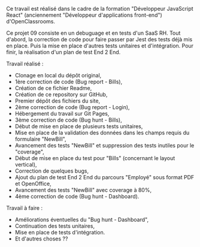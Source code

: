 Ce travail est réalisé dans le cadre de la formation "Développeur JavaScript React" (anciennement "Développeur d'applications front-end") d'OpenClassrooms.

Ce projet 09 consiste en un debuguage et en tests d'un SaaS RH. Tout d'abord, la correction de code pour faire passer par Jest des tests déjà mis en place. Puis la mise en place d'autres tests unitaires et d'intégration. Pour finir, la réalisation d'un plan de test End 2 End.

Travail réalisé :
- Clonage en local du dépôt original,
- 1ère correction de code (Bug report - Bills),
- Création de ce fichier Readme,
- Création de ce repository sur GitHub,
- Premier dépôt des fichiers du site,
- 2ème correction de code (Bug report - Login),
- Hébergement du travail sur Git Pages,
- 3ème correction de code (Bug hunt - Bills),
- Début de mise en place de plusieurs tests unitaires,
- Mise en place de la validation des données dans les champs requis du formulaire "NewBill",
- Avancement des tests "NewBill" et suppression des tests inutiles pour le "coverage",
- Début de mise en place du test pour "Bills" (concernant le layout vertical),
- Correction de quelques bugs,
- Ajout du plan de test End 2 End du parcours "Employé" sous format PDF et OpenOffice,
- Avancement des tests "NewBill" avec coverage à 80%,
- 4ème correction de code (Bug hunt - Dashboard).

Travail à faire :
- Améliorations éventuelles du "Bug hunt - Dashboard",
- Continuation des tests unitaires,
- Mise en place de tests d'intégration.
- Et d'autres choses ??